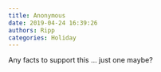 ```yaml
---
title: Anonymous
date: 2019-04-24 16:39:26
authors: Ripp
categories: Holiday
---
```


 Any facts to support this ... just one maybe?